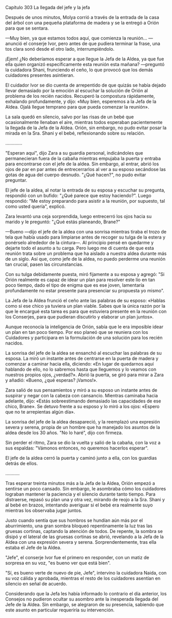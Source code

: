 
Capítulo 303 La llegada del jefe y la jefa

Después de unos minutos, Molya corrió a través de la entrada de la casa del árbol con una pequeña plataforma de madera y se la entregó a Orión para que se sentara.

—Muy bien, ya que estamos todos aquí, que comienza la reunión... —anunció el conserje Ivor, pero antes de que pudiera terminar la frase, una tos clara sonó desde el otro lado, interrumpiéndolo.

¡Ejem! ¿No deberíamos esperar a que llegue la Jefa de la Aldea, ya que fue ella quien organizó específicamente esta reunión esta mañana? —preguntó la cuidadora Shani, frunciendo el ceño, lo que provocó que los demás cuidadores presentes asintieran.

El cuidador Ivor se dio cuenta de arrepentido de que quizás se había dejado llevar demasiado por la emoción al escuchar la solución de Orión al problema de los recién nacidos. Recuperó la compostura rápidamente, exhalando profundamente, y dijo: «Muy bien, esperemos a la Jefa de la Aldea. Ojalá llegue temprano para que pueda comenzar la reunión».

La sala quedó en silencio, salvo por las risas de un bebé que ocasionalmente llenaban el aire, mientras todos esperaban pacientemente la llegada de la Jefa de la Aldea. Orión, sin embargo, no pudo evitar posar la mirada en la Sra. Shani y el bebé, reflexionando sobre su relación.

.….........

"Esperan aquí", dijo Zara a su guardia personal, indicándoles que permanecieran fuera de la cabaña mientras empujaba la puerta y entraba para encontrarse con el jefe de la aldea. Sin embargo, al entrar, abrió los ojos de par en par antes de entrecerrarlos al ver a su esposo secándose las gotas de agua del cuerpo desnudo. "¿Qué hacen?", no pudo evitar preguntar.

El jefe de la aldea, al notar la entrada de su esposa y escuchar su pregunta, respondió con un bufido: "¿Qué parece que estoy haciendo?". Luego respondió: "Me estoy preparando para asistir a la reunión, por supuesto, tal como usted quería", explicó.

Zara levantó una ceja sorprendida, luego entrecerró los ojos hacia su marido y le preguntó: "¿Qué estás planeando, Brane?"

—Bueno —dijo el jefe de la aldea con una sonrisa mientras tiraba el trozo de tela que había usado para limpiarse antes de recoger su tulga de la estera y ponérselo alrededor de la cintura—. Al principio pensé en quedarme y dejarte todo el asunto a tu carga. Pero luego me di cuenta de que esta reunión trata sobre un problema que ha aislado a nuestra aldea durante más de un siglo. Así que, como jefe de la aldea, no puedo perderme una reunión tan crucial, pasen las circunstancias.

Con su tulga debidamente puesta, miró fijamente a su esposa y agregó: "Si Orión realmente es capaz de idear un plan para resolver este lío en tan poco tiempo, dado el tipo de enigma que es ese joven, lamentaría profundamente no estar presente para presenciar su propuesta yo mismo".

La Jefa de la Aldea frunció el ceño ante las palabras de su esposo: «Hablas como si ese chico ya tuviera un plan viable. Sabes que la única razón por la que le encargué esta tarea es para que estuviera presente en la reunión con los Conserjes, para que pudieran discutirlo y elaborar un plan juntos».

Aunque reconocía la inteligencia de Orión, sabía que le era imposible idear un plan en tan poco tiempo. Por eso planeó que se reuniera con los Cuidadores y participara en la formulación de una solución para los recién nacidos.

La sonrisa del jefe de la aldea se ensanchó al escuchar las palabras de su esposa. La miró un instante antes de centrarse en la puerta de madera y comenzar a caminar hacia ella, diciendo: «En lugar de quedarnos aquí hablando de ello, no lo sabremos hasta que lleguemos y lo veamos con nuestros propios ojos, ¿verdad?». Abrió la puerta, se giró para mirar a Zara y añadió: «Bueno, ¿qué esperas? ¡Vamos!».

Zara salió de sus pensamientos y miró a su esposo un instante antes de suspirar y negar con la cabeza con cansancio. Mientras caminaba hacia adelante, dijo: «Estás sobreestimando demasiado las capacidades de ese chico, Brane». Se detuvo frente a su esposo y lo miró a los ojos: «Espero que no te arrepientas algún día».

La sonrisa del jefe de la aldea desapareció, y la reemplazó una expresión severa y serena, propia de un hombre que ha manejado los asuntos de la aldea desde los 30 años. "No lo haré", dijo con firmeza.

Sin perder el ritmo, Zara se dio la vuelta y salió de la cabaña, con la voz a sus espaldas: "Vámonos entonces, no queremos hacerlos esperar".

El jefe de la aldea cerró la puerta y caminó junto a ella, con los guardias detrás de ellos.

…........

Tras esperar treinta minutos más a la Jefa de la Aldea, Orión empezó a sentirse un poco cansado. Sin embargo, le asombraba cómo los cuidadores lograban mantener la paciencia y el silencio durante tanto tiempo. Para distraerse, repasó su plan una y otra vez, mirando de reojo a la Sra. Shani y al bebé en brazos, intentando averiguar si el bebé era realmente suyo mientras los observaba jugar juntos.

Justo cuando sentía que sus hombros se hundían aún más por el aburrimiento, una gran sombra bloqueó repentinamente la luz tras las gruesas cortinas, captando la atención de todos. De repente, la sombra se disipó y el lateral de las gruesas cortinas se abrió, revelando a la Jefa de la Aldea con una expresión severa y serena. Sorprendentemente, tras ella estaba el Jefe de la Aldea.

"Jefe", el conserje Ivor fue el primero en responder, con un matiz de sorpresa en su voz, "es bueno ver que está bien".

"Sí, es bueno verte de nuevo de pie, Jefe", intervino la cuidadora Naida, con su voz cálida y aprobada, mientras el resto de los cuidadores asentían en silencio en señal de acuerdo.

Considerando que la Jefa les había informado lo contrario el día anterior, los Consejos no pudieron ocultar su asombro ante la inesperada llegada del Jefe de la Aldea. Sin embargo, se alegraron de su presencia, sabiendo que este asunto en particular requeriría su intervención.
